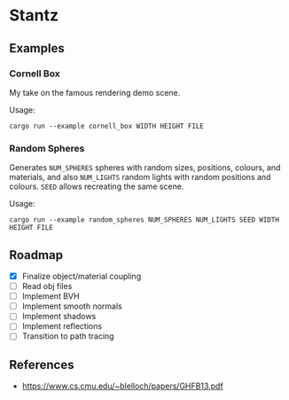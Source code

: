 # Stantz

## Examples

### Cornell Box

My take on the famous rendering demo scene.

Usage:

```
cargo run --example cornell_box WIDTH HEIGHT FILE
```

### Random Spheres

Generates `NUM_SPHERES` spheres with random sizes, positions, colours, and materials, and also `NUM_LIGHTS` random lights with random positions and colours. `SEED` allows recreating the same scene.

Usage:

```
cargo run --example random_spheres NUM_SPHERES NUM_LIGHTS SEED WIDTH HEIGHT FILE
```

## Roadmap

- [x] Finalize object/material coupling
- [ ] Read obj files
- [ ] Implement BVH
- [ ] Implement smooth normals
- [ ] Implement shadows
- [ ] Implement reflections
- [ ] Transition to path tracing

## References

- https://www.cs.cmu.edu/~blelloch/papers/GHFB13.pdf

